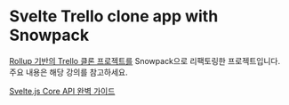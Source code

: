 # Svelte Trello clone app with Snowpack

[Rollup 기반의 Trello 클론 프로젝트를](https://github.com/HeropCode/Svelte-Trello-app) Snowpack으로 리팩토링한 프로젝트입니다.<br> 
주요 내용은 해당 강의를 참고하세요.<br>

[Svelte.js Core API 완벽 가이드](https://inf.run/bXbH)

